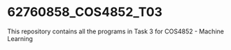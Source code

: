 # 62760858_COS4852_T03
This repository contains all the programs in Task 3 for COS4852 - Machine Learning
